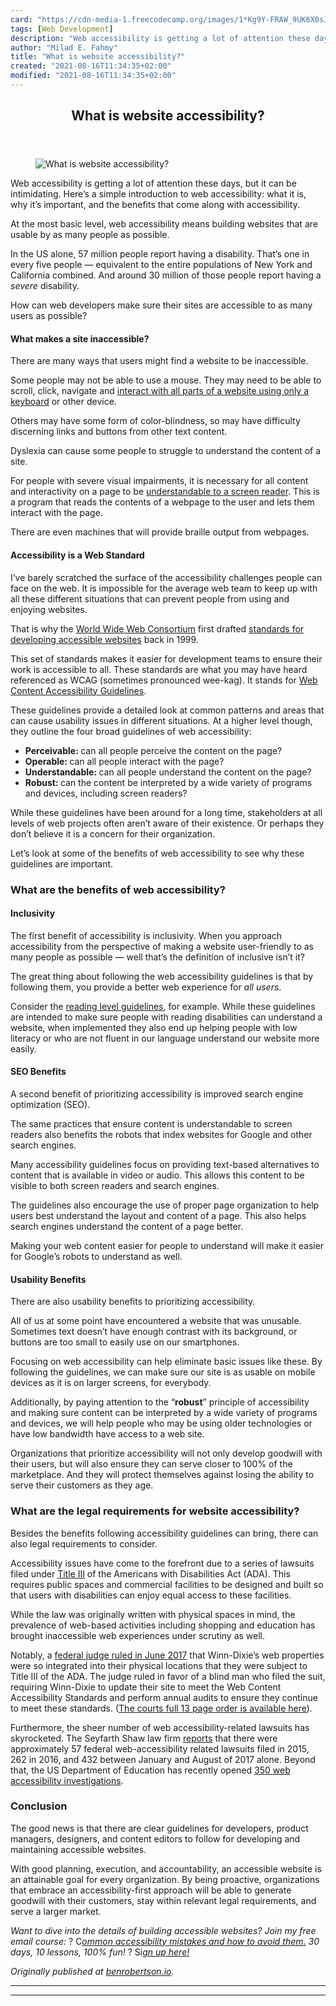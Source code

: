 ```yaml
---
card: "https://cdn-media-1.freecodecamp.org/images/1*Kg9Y-FRAW_9UK6X0sJE-pg.jpeg"
tags: [Web Development]
description: "Web accessibility is getting a lot of attention these days, b"
author: "Milad E. Fahmy"
title: "What is website accessibility?"
created: "2021-08-16T11:34:35+02:00"
modified: "2021-08-16T11:34:35+02:00"
---
```

<div class="site-wrapper">
<main id="site-main" class="site-main outer">
<div class="inner">
<article class="post-full post tag-web-development tag-front-end-development tag-technology tag-software-development tag-design ">
<header class="post-full-header">
<h1 class="post-full-title">What is website accessibility?</h1>
</header>
<figure class="post-full-image">
<picture>
<source media="(max-width: 700px)" sizes="1px" srcset="data:image/gif;base64,R0lGODlhAQABAIAAAAAAAP///yH5BAEAAAAALAAAAAABAAEAAAIBRAA7 1w">
<source media="(min-width: 701px)" sizes="(max-width: 800px) 400px,
(max-width: 1170px) 700px,
1400px" srcset="https://cdn-media-1.freecodecamp.org/images/1*Kg9Y-FRAW_9UK6X0sJE-pg.jpeg 300w,
https://cdn-media-1.freecodecamp.org/images/1*Kg9Y-FRAW_9UK6X0sJE-pg.jpeg 600w,
https://cdn-media-1.freecodecamp.org/images/1*Kg9Y-FRAW_9UK6X0sJE-pg.jpeg 1000w,
https://cdn-media-1.freecodecamp.org/images/1*Kg9Y-FRAW_9UK6X0sJE-pg.jpeg 2000w">
<img onerror="this.style.display='none'" src="https://cdn-media-1.freecodecamp.org/images/1*Kg9Y-FRAW_9UK6X0sJE-pg.jpeg" alt="What is website accessibility?">
</picture>
</figure>
<section class="post-full-content">
<div class="post-content">
<p>Web accessibility is getting a lot of attention these days, but it can be intimidating. Here’s a simple introduction to web accessibility: what it is, why it’s important, and the benefits that come along with accessibility.</p><p>At the most basic level, web accessibility means building websites that are usable by as many people as possible.</p><p>In the US alone, 57 million people report having a disability. That’s one in every five people — equivalent to the entire populations of New York and California combined. And around 30 million of those people report having a <em>severe</em> disability.</p><p>How can web developers make sure their sites are accessible to as many users as possible?</p><h4 id="what-makes-a-site-inaccessible">What makes a site inaccessible?</h4><p>There are many ways that users might find a website to be inaccessible.</p><p>Some people may not be able to use a mouse. They may need to be able to scroll, click, navigate and <a href="https://benrobertson.io/accessibility/javascript-accessibility#2-plan-for-common-keyboard-interactions" rel="noopener">interact with all parts of a website using only a keyboard</a> or other device.</p><p>Others may have some form of color-blindness, so may have difficulty discerning links and buttons from other text content.</p><p>Dyslexia can cause some people to struggle to understand the content of a site.</p><p>For people with severe visual impairments, it is necessary for all content and interactivity on a page to be <a href="https://benrobertson.io/accessibility/understanding-layout-for-screen-readers" rel="noopener">understandable to a screen reader</a>. This is a program that reads the contents of a webpage to the user and lets them interact with the page.</p><p>There are even machines that will provide braille output from webpages.</p><h4 id="accessibility-is-a-web-standard">Accessibility is a Web Standard</h4><p>I’ve barely scratched the surface of the accessibility challenges people can face on the web. It is impossible for the average web team to keep up with all these different situations that can prevent people from using and enjoying websites.</p><p>That is why the <a href="https://www.w3.org/" rel="noopener">World Wide Web Consortium</a> first drafted <a href="https://www.w3.org/TR/WCAG10/" rel="noopener">standards for developing accessible websites</a> back in 1999.</p><p>This set of standards makes it easier for development teams to ensure their work is accessible to all. These standards are what you may have heard referenced as WCAG (sometimes pronounced wee-kag). It stands for <a href="https://www.w3.org/TR/WCAG20/" rel="noopener">Web Content Accessibility Guidelines</a>.</p><p>These guidelines provide a detailed look at common patterns and areas that can cause usability issues in different situations. At a higher level though, they outline the four broad guidelines of web accessibility:</p><ul><li><strong>Perceivable: </strong>can all people perceive the content on the page?</li><li><strong>Operable: </strong>can all people interact with the page?</li><li><strong>Understandable: </strong>can all people understand the content on the page?</li><li><strong>Robust: </strong>can the content be interpreted by a wide variety of programs and devices, including screen readers?</li></ul><p>While these guidelines have been around for a long time, stakeholders at all levels of web projects often aren’t aware of their existence. Or perhaps they don’t believe it is a concern for their organization.</p><p>Let’s look at some of the benefits of web accessibility to see why these guidelines are important.</p><h3 id="what-are-the-benefits-of-web-accessibility">What are the benefits of web accessibility?</h3><h4 id="inclusivity">Inclusivity</h4><p>The first benefit of accessibility is inclusivity. When you approach accessibility from the perspective of making a website user-friendly to as many people as possible — well that’s the definition of inclusive isn’t it?</p><p>The great thing about following the web accessibility guidelines is that by following them, you provide a better web experience for <em>all users</em>.</p><p>Consider the <a href="https://www.w3.org/TR/UNDERSTANDING-WCAG20/meaning-supplements.html" rel="noopener">reading level guidelines</a>, for example. While these guidelines are intended to make sure people with reading disabilities can understand a website, when implemented they also end up helping people with low literacy or who are not fluent in our language understand our website more easily.</p><h4 id="seo-benefits">SEO Benefits</h4><p>A second benefit of prioritizing accessibility is improved search engine optimization (SEO).</p><p>The same practices that ensure content is understandable to screen readers also benefits the robots that index websites for Google and other search engines.</p><p>Many accessibility guidelines focus on providing text-based alternatives to content that is available in video or audio. This allows this content to be visible to both screen readers and search engines.</p><p>The guidelines also encourage the use of proper page organization to help users best understand the layout and content of a page. This also helps search engines understand the content of a page better.</p><p>Making your web content easier for people to understand will make it easier for Google’s robots to understand as well.</p><h4 id="usability-benefits">Usability Benefits</h4><p>There are also usability benefits to prioritizing accessibility.</p><p>All of us at some point have encountered a website that was unusable. Sometimes text doesn’t have enough contrast with its background, or buttons are too small to easily use on our smartphones.</p><p>Focusing on web accessibility can help eliminate basic issues like these. By following the guidelines, we can make sure our site is as usable on mobile devices as it is on larger screens, for everybody.</p><p>Additionally, by paying attention to the “<strong>robust</strong>” principle of accessibility and making sure content can be interpreted by a wide variety of programs and devices, we will help people who may be using older technologies or have low bandwidth have access to a web site.</p><p>Organizations that prioritize accessibility will not only develop goodwill with their users, but will also ensure they can serve closer to 100% of the marketplace. And they will protect themselves against losing the ability to serve their customers as they age.</p><h3 id="what-are-the-legal-requirements-for-website-accessibility">What are the legal requirements for website accessibility?</h3><p>Besides the benefits following accessibility guidelines can bring, there can also legal requirements to consider.</p><p>Accessibility issues have come to the forefront due to a series of lawsuits filed under <a href="https://www.ada.gov/regs2010/2010ADAStandards/2010ADAstandards.htm" rel="noopener">Title III</a> of the Americans with Disabilities Act (ADA). This requires public spaces and commercial facilities to be designed and built so that users with disabilities can enjoy equal access to these facilities.</p><p>While the law was originally written with physical spaces in mind, the prevalence of web-based activities including shopping and education has brought inaccessible web experiences under scrutiny as well.</p><p>Notably, a <a href="https://www.forbes.com/sites/legalnewsline/2017/06/13/first-of-its-kind-trial-goes-plaintiffs-way-winn-dixie-must-update-website-for-the-blind/" rel="noopener">federal judge ruled in June 2017</a> that Winn-Dixie’s web properties were so integrated into their physical locations that they were subject to Title III of the ADA. The judge ruled in favor of a blind man who filed the suit, requiring Winn-Dixie to update their site to meet the Web Content Accessibility Standards and perform annual audits to ensure they continue to meet these standards. (<a href="http://www.adatitleiii.com/wp-content/uploads/sites/121/2017/06/16-cv-23020-63-Verdict-Order_WinnDixie.pdf" rel="noopener">The courts full 13 page order is available here</a>).</p><p>Furthermore, the sheer number of web accessibility-related lawsuits has skyrocketed. The Seyfarth Shaw law firm <a href="https://www.adatitleiii.com/2017/08/website-accessibility-lawsuit-filings-still-going-strong/" rel="noopener">reports</a> that there were approximately 57 federal web-accessibility related lawsuits filed in 2015, 262 in 2016, and 432 between January and August of 2017 alone. Beyond that, the US Department of Education has recently opened <a href="http://legalnewsline.com/stories/510738182-department-of-education-increases-investigations-into-website-compliance-with-ada" rel="noopener">350 web accessibility investigations</a>.</p><h3 id="conclusion">Conclusion</h3><p>The good news is that there are clear guidelines for developers, product managers, designers, and content editors to follow for developing and maintaining accessible websites.</p><p>With good planning, execution, and accountability, an accessible website is an attainable goal for every organization. By being proactive, organizations that embrace an accessibility-first approach will be able to generate goodwill with their customers, stay within relevant legal requirements, and serve a larger market.</p><p><em>Want to dive into the details of building accessible websites? Join my free email course:</em> ? C<a href="https://benrobertson.io/courses/common-accessibility-mistakes/" rel="noopener"><em>ommon accessibility mistakes and how to avoid them.</em></a><em> 30 days, 10 lessons, 100% fun! </em>? Si<a href="https://benrobertson.io/courses/common-accessibility-mistakes/" rel="noopener"><em>gn up here! </em></a></p><p><em>Originally published at <a href="https://benrobertson.io/accessibility/what-is-website-accessibility" rel="noopener">benrobertson.io</a>.</em></p>
</div>
<hr>
<hr>
</section>
</article>
</div>
</main>
</div>
<!-- Google Tag Manager (noscript) -->
<!-- End Google Tag Manager (noscript) -->
